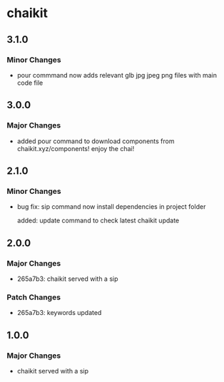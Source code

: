 # chaikit

## 3.1.0

### Minor Changes

- pour commmand now adds relevant glb jpg jpeg png files with main code file

## 3.0.0

### Major Changes

- added pour command to download components from chaikit.xyz/components! enjoy the chai!

## 2.1.0

### Minor Changes

- bug fix: sip command now install dependencies in project folder

  added: update command to check latest chaikit update

## 2.0.0

### Major Changes

- 265a7b3: chaikit served with a sip

### Patch Changes

- 265a7b3: keywords updated

## 1.0.0

### Major Changes

- chaikit served with a sip
